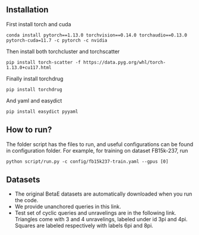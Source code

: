 ## Installation ##
First install torch and cuda
```
conda install pytorch==1.13.0 torchvision==0.14.0 torchaudio==0.13.0 pytorch-cuda=11.7 -c pytorch -c nvidia
```

Then install both torchcluster and torchscatter
```
pip install torch-scatter -f https://data.pyg.org/whl/torch-1.13.0+cu117.html
```

Finally install torchdrug
```
pip install torchdrug
```

And yaml and easydict
```
pip install easydict pyyaml
```


## How to run? 
The folder script has the files to run, and useful configurations can be found in configuration folder. For example, for training on dataset FB15k-237, run 
```
python script/run.py -c config/fb15k237-train.yaml --gpus [0]
```

## Datasets
* The original BetaE datasets are automatically downloaded when you run the code.
* We provide unanchored queries in this link.
* Test set of cyclic queries and unravelings are in the following link. Triangles come with 3 and 4 unravelings, labeled under id 3pi and 4pi. Squares are labeled respectively with labels 6pi and 8pi. 

